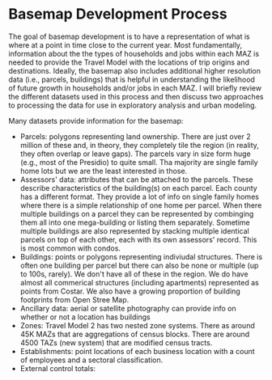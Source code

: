 # Basemap Development Process

The goal of basemap development is to have a representation of what is where at a point in time close to the current year. Most fundamentally, information about the the types of households and jobs within each MAZ is needed to provide the Travel Model with the locations of trip origins and destinations. Ideally, the basemap also includes additional higher resolution data (i.e., parcels, buildings) that is helpful in understanding the likelihood of future growth in households and/or jobs in each MAZ. I will briefly review the different datasets used in this process and then discuss two approaches to processing the data for use in exploratory analysis and urban modeling.

Many datasets provide information for the basemap:
* Parcels: polygons representing land ownership. There are just over 2 million of these and, in theory, they completely tile the region (in reality, they often overlap or leave gaps). The parcels vary in size form huge (e.g., most of the Presidio) to quite small. Tha majority are single family home lots but we are the least interested in those.
* Assessors' data: attributes that can be attached to the parcels. These describe characteristics of the building(s) on each parcel. Each county has a different format. They provide a lot of info on single family homes where there is a simple relationship of one home per parcel. When there multiple buildings on a parcel they can be represented by combinging them all into one mega-building or listing them separately. Sometime multiple buildings are also represented by stacking multiple identical parcels on top of each other, each with its own assessors' record. This is most common with condos.
* Buildings: points or polygons representing indiviudal structures. There is often one building per parcel but there can also be none or multiple (up to 100s, rarely). We don't have all of these in the region. We do have almost all commerical structures (including apartments) represented as points from Costar. We also have a growing proportion of building footprints from Open Stree Map.
* Ancillary data: aerial or satellite photography can provide info on whether or not a location has buildings
* Zones: Travel Model 2 has two nested zone systems. There as around 45K MAZs that are aggregations of census blocks. There are around 4500 TAZs (new system) that are modified census tracts.
* Establishments: point locations of each business location with a count of employees and a sectoral classification.
* External control totals: 
